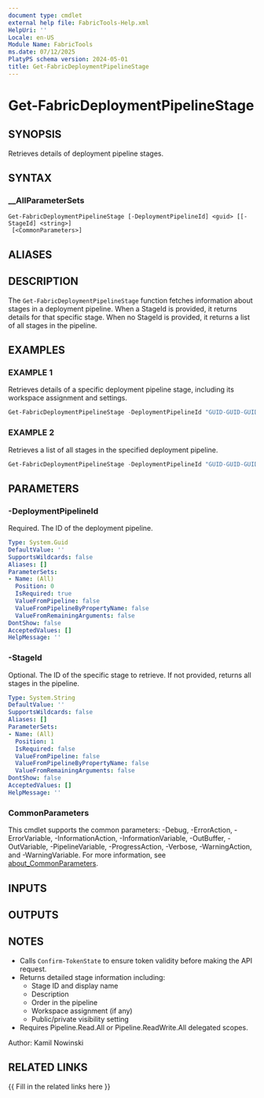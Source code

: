 ```yaml
---
document type: cmdlet
external help file: FabricTools-Help.xml
HelpUri: ''
Locale: en-US
Module Name: FabricTools
ms.date: 07/12/2025
PlatyPS schema version: 2024-05-01
title: Get-FabricDeploymentPipelineStage
---
```


# Get-FabricDeploymentPipelineStage

## SYNOPSIS

Retrieves details of deployment pipeline stages.

## SYNTAX

### __AllParameterSets

```
Get-FabricDeploymentPipelineStage [-DeploymentPipelineId] <guid> [[-StageId] <string>]
 [<CommonParameters>]
```

## ALIASES

## DESCRIPTION

The `Get-FabricDeploymentPipelineStage` function fetches information about stages in a deployment pipeline.
When a StageId is provided, it returns details for that specific stage.
When no StageId is provided,
it returns a list of all stages in the pipeline.

## EXAMPLES

### EXAMPLE 1

Retrieves details of a specific deployment pipeline stage, including its workspace assignment and settings.

```powershell
Get-FabricDeploymentPipelineStage -DeploymentPipelineId "GUID-GUID-GUID-GUID" -StageId "GUID-GUID-GUID-GUID"
```

### EXAMPLE 2

Retrieves a list of all stages in the specified deployment pipeline.

```powershell
Get-FabricDeploymentPipelineStage -DeploymentPipelineId "GUID-GUID-GUID-GUID"
```

## PARAMETERS

### -DeploymentPipelineId

Required.
The ID of the deployment pipeline.

```yaml
Type: System.Guid
DefaultValue: ''
SupportsWildcards: false
Aliases: []
ParameterSets:
- Name: (All)
  Position: 0
  IsRequired: true
  ValueFromPipeline: false
  ValueFromPipelineByPropertyName: false
  ValueFromRemainingArguments: false
DontShow: false
AcceptedValues: []
HelpMessage: ''
```

### -StageId

Optional.
The ID of the specific stage to retrieve.
If not provided, returns all stages in the pipeline.

```yaml
Type: System.String
DefaultValue: ''
SupportsWildcards: false
Aliases: []
ParameterSets:
- Name: (All)
  Position: 1
  IsRequired: false
  ValueFromPipeline: false
  ValueFromPipelineByPropertyName: false
  ValueFromRemainingArguments: false
DontShow: false
AcceptedValues: []
HelpMessage: ''
```

### CommonParameters

This cmdlet supports the common parameters: -Debug, -ErrorAction, -ErrorVariable,
-InformationAction, -InformationVariable, -OutBuffer, -OutVariable, -PipelineVariable,
-ProgressAction, -Verbose, -WarningAction, and -WarningVariable. For more information, see
[about_CommonParameters](https://go.microsoft.com/fwlink/?LinkID=113216).

## INPUTS

## OUTPUTS

## NOTES

- Calls `Confirm-TokenState` to ensure token validity before making the API request.
- Returns detailed stage information including:
  - Stage ID and display name
  - Description
  - Order in the pipeline
  - Workspace assignment (if any)
  - Public/private visibility setting
- Requires Pipeline.Read.All or Pipeline.ReadWrite.All delegated scopes.

Author: Kamil Nowinski

## RELATED LINKS

{{ Fill in the related links here }}

